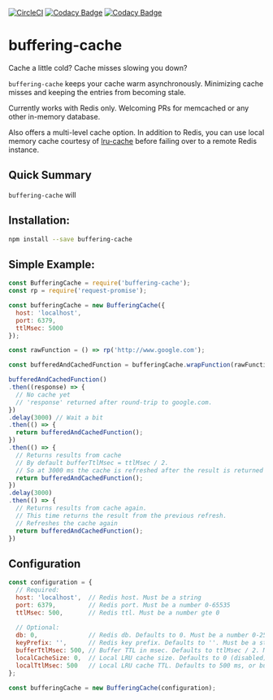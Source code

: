 [![CircleCI](https://circleci.com/gh/groupby/buffering-cache.svg?style=svg)](https://circleci.com/gh/groupby/buffering-cache)
[![Codacy Badge](https://api.codacy.com/project/badge/Grade/fef770286f884ecc9c221d8bb61ae083)](https://www.codacy.com/app/GroupByInc/buffering-cache?utm_source=github.com&amp;utm_medium=referral&amp;utm_content=groupby/buffering-cache&amp;utm_campaign=Badge_Grade)
[![Codacy Badge](https://api.codacy.com/project/badge/Coverage/fef770286f884ecc9c221d8bb61ae083)](https://www.codacy.com/app/GroupByInc/buffering-cache?utm_source=github.com&amp;utm_medium=referral&amp;utm_content=groupby/buffering-cache&amp;utm_campaign=Badge_Coverage)
# buffering-cache
Cache a little cold? Cache misses slowing you down?

`buffering-cache` keeps your cache warm asynchronously. Minimizing cache misses and keeping the entries from becoming stale.

Currently works with Redis only. Welcoming PRs for memcached or any other in-memory database.

Also offers a multi-level cache option. In addition to Redis, you can use local memory cache courtesy of [lru-cache](https://github.com/isaacs/node-lru-cache) before failing over to a remote Redis instance.

## Quick Summary
`buffering-cache` will 

## Installation:
```bash
npm install --save buffering-cache
```

## Simple Example:
```javascript
const BufferingCache = require('buffering-cache');
const rp = require('request-promise');

const bufferingCache = new BufferingCache({
  host: 'localhost',
  port: 6379,
  ttlMsec: 5000
});

const rawFunction = () => rp('http://www.google.com');

const bufferedAndCachedFunction = bufferingCache.wrapFunction(rawFunction);

bufferedAndCachedFunction()
.then((response) => {
  // No cache yet
  // 'response' returned after round-trip to google.com. 
})
.delay(3000) // Wait a bit 
.then(() => {
  return bufferedAndCachedFunction();
})
.then(() => {
  // Returns results from cache
  // By default bufferTtlMsec = ttlMsec / 2. 
  // So at 3000 ms the cache is refreshed after the result is returned
  return bufferedAndCachedFunction();
})
.delay(3000)
.then(() => {
  // Returns results from cache again. 
  // This time returns the result from the previous refresh.
  // Refreshes the cache again
  return bufferedAndCachedFunction();
})
```

## Configuration
```javascript
const configuration = {
  // Required:
  host: 'localhost',  // Redis host. Must be a string
  port: 6379,         // Redis port. Must be a number 0-65535
  ttlMsec: 500,       // Redis ttl. Must be a number gte 0
  
  // Optional:
  db: 0,              // Redis db. Defaults to 0. Must be a number 0-255
  keyPrefix: '',      // Redis key prefix. Defaults to ''. Must be a string
  bufferTtlMsec: 500, // Buffer TTL in msec. Defaults to ttlMsec / 2. Must be gt 0 and lt ttlMsec
  localCacheSize: 0,  // Local LRU cache size. Defaults to 0 (disabled). Must be gt 0.
  localTtlMsec: 500   // Local LRU cache TTL. Defaults to 500 ms, or bufferTtlMsec, whichever is less
};

const bufferingCache = new BufferingCache(configuration);
```